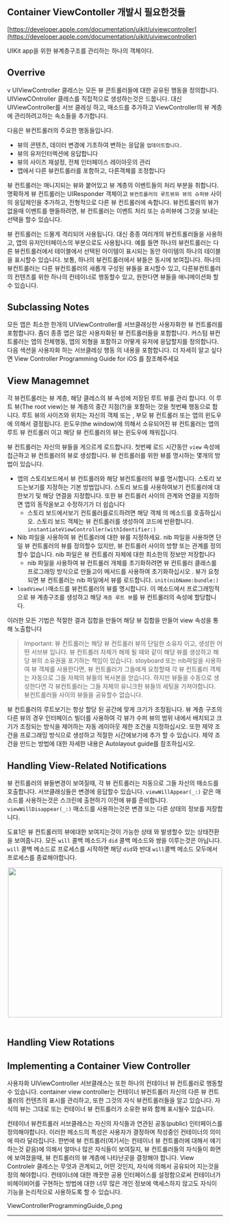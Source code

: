 ## Container ViewContoller 개발시 필요한것들 

[https://developer.apple.com/documentation/uikit/uiviewcontroller](https://developer.apple.com/documentation/uikit/uiviewcontroller)<br>

UIKit app을 위한 뷰계층구조를 관리하는 하나의 객체이다.

## Overrive 
v
UIViewController 클레스는 모든 뷰 콘트롤러들에 대한 공유된 행동을 정의합니다. UIViewCOntroller 클레스를 직접적으로 생성하는것은 드뭅니다. 대신 UIViewController를 서브 클레싱 하고, 매소드를 추가하고 ViewController의 뷰 계층에 관리하려고하는 속소들을 추가합니다. 

다음은 뷰컨트롤러의 주요한 행동들입니다. 

- 뷰의 콘텐츠, 데이터 변경에 기초하여 변하는 응답을 `업데이트합니다.`
- 뷰의 유저인터렉션에 응답합니다
- 뷰의 사이즈 재설정, 전체 인터페이스 레이아웃의 관리
- 앱에서 다른 뷰컨트롤러를 포함하고, 다른객체를 조정합니다

뷰 컨트롤러는 매니지되는 뷰와 붙어있고 뷰 계층의 이벤트들의 처리 부분을 취합니다. 명확하게 뷰 컨트롤러는 UIResponder 객체이고 `뷰컨트롤러의 루트뷰와 뷰의 슈퍼뷰` 사이의 응답체인을 추가하고, 전형적으로 다른 뷰 컨트롤러에 속합니다. 뷰컨트롤러의 뷰가 없을때 이벤트를 핸들하려면, 뷰 컨트롤러는 이벤트 처리 또는 슈퍼뷰에 그것을 보내는 선택을 할수 있습니다. 

뷰 컨트롤러는 드물게 격리되어 사용됩니다. 대신 종종 여러개의 뷰컨트롤러들을 사용하고, 앱의 유저인터페이스의 부분으로도 사용됩니다. 예를 들면 하나의 뷰컨트롤러는 다른 뷰컨트롤러에서 테이블에서 선택된 아이템이 표시되는 동안 아이템의 하나의 테이블을 표시할수 있습니다. 보통, 하나의 뷰컨트롤러에서 뷰들은 동시에 보여집니다. 하나의 뷰컨트롤러는 다른 뷰컨트롤러의 새롭개 구성된 뷰들을 표시할수 있고, 다른뷰컨트롤러의 컨텐츠를 위한 하나의 컨테이너로 행동할수 있고, 원한다면 뷰들을 애니메이션화 할수 있습니다.

## Subclassing Notes 

모든 앱은 최소한 한개의 UIViewController를 서브클래싱한 사용자화한 뷰 컨트롤러를 포함합니다. 좀더 종종 앱은 많은 사용자화된 뷰 컨트롤러들을 포함합니다. 커스텀 뷰컨트롤러는 앱의 전체행동, 앱의 외형을 포함하고 어떻게 유저에 응답할지를 정의합니다. 다음 색션을 사용자화 하는 서브클레싱 행동 의 내용을 포함합니다. 더 자세히 알고 싶다면 View Controller Programming Guide for iOS 를 참조해주세요

## View Managemnet 

각 뷰컨트롤러는 뷰 계층, 해당 클레스의 뷰 속성에 저장된 루트 뷰를 관리 합니다. 이 루트 뷰(The root view)는 뷰 계층의 중간 지점(?)을 포함하는 것을 첫번째 행동으로 합니다. 루트 뷰의 사이즈와 위치는 자신의 객체 또는 , 부모 뷰 컨트롤러 또는 앱의 윈도우에 의해서 결정됩니다. 윈도우(the window)에 의해서 소유되어진 뷰 컨트롤러는 앱의 루트 뷰 컨트롤러 이고 해당 뷰 컨트롤러의 뷰는 윈도우에 채워집니다. 

뷰 컨트롤러는 자신의 뷰들을 게으르게 로드합니다. 첫번째 로드 시간동안 `view` 속성에 접근하고 뷰 컨트롤러의 뷰로 생성합니다. 뷰 컨트롤러를 위한 뷰를 명시하는 몇개의 방법이 있습니다. 

- 앱의 스토리보드에서 뷰 컨트롤러와 해당 뷰컨트롤러의 뷰를 명시합니다. 스토리 보드는보기를 지정하는 기본 방법입니다. 스토리 보드를 사용하여보기 컨트롤러에 대한보기 및 해당 연결을 지정합니다. 또한 뷰 컨트롤러 사이의 관계와 연결을 지정하면 앱의 동작을보고 수정하기가 더 쉽습니다
	- 스토리 보드에서보기 컨트롤러를로드하려면 해당 객체 의 메소드를 호출하십시오. 스토리 보드 객체는 뷰 컨트롤러를 생성하여 코드에 반환합니다. `instantiateViewController(withIdentifier:) `
- Nib 파일을 사용하여 뷰 컨트롤러에 대한 뷰를 지정하세요. nib 파일을 사용하면 단일 뷰 컨트롤러의 뷰를 정의할수 있지만, 뷰 컨트롤러 사이의 방향 또는 관계를 정의할수 없습니다. nib 파일은 뷰 컨트롤러 자체에 대한 최소한의 정보만 저장합니다 
	- nib 파일을 사용하여 뷰 컨트롤러 개체를 초기화하려면 뷰 컨트롤러 클래스를 프로그래밍 방식으로 만들고이 메서드를 사용하여 초기화하십시오 . 뷰가 요청되면 뷰 컨트롤러는 nib 파일에서 뷰를 로드합니다. `init(nibName:bundle:)`
- `loadView()`매소드를 뷰컨트롤러의 뷰를 명시합니다. 이 메소드에서 프로그래밍적으로 뷰 계층구조를 생성하고 해당 `계층 루트 뷰`를 뷰 컨트롤러의 속성에 할당합니다. 

이러한 모든 기법은 적절한 결과 집합을 만들어 해당 뷰 집합을 만들어 view 속성을 통해 노출합니다

> Important: 뷰 컨트롤러는 해당 뷰 컨트롤러 뷰의 단일한 소유자 이고, 생성한 어떤 서브뷰 입니다. 뷰 컨트롤러 자체가 해제 될 때와 같이 해당 뷰를 생성하고 해당 뷰의 소유권을 포기하는 책임이 있습니다. stoyboard 또는 nib파일을 사용하여 뷰 객체를 사용한다면, 뷰 컨트롤러가 그들에게 요청할때 각 뷰 컨트롤러 객체는 자동으로 그들 자체의 뷰들의 복사본을 얻습니다. 하지만 뷰들을 수동으로 생성한다면 각 뷰컨트롤러는 그들 자체의 유니크한 뷰들의 세팅을 가져야합니다. 뷰컨트롤러들 사이의 뷰들을 공유할수 없습니다. 

뷰 컨트롤러의 루트보기는 항상 할당 된 공간에 맞게 크기가 조정됩니다. 뷰 계층 구조의 다른 뷰의 경우 인터페이스 빌더를 사용하여 각 뷰가 수퍼 뷰의 범위 내에서 배치되고 크기가 조정되는 방식을 제어하는 ​​자동 레이아웃 제한 조건을 지정하십시오. 또한 제약 조건을 프로그래밍 방식으로 생성하고 적절한 시간에보기에 추가 할 수 있습니다. 제약 조건을 만드는 방법에 대한 자세한 내용은 Autolayout guide를 참조하십시오.

## Handling View-Related Notifications

뷰 컨트롤러의 뷰들변경이 보여질때, 각 뷰 컨트롤러는 자동으로 그들 자신의 매소드를 호출합니다. 서브클래싱들은 변경에 응답할수 있습니다. `viewWillAppear(_:)` 같은 매소드를 사용하는것은 스크린에 출현하기 이전에 뷰를 준비합니다. `viewWillDisappear(_:)` 매소드를 사용하는것은 변경 또는 다른 상태의 정보를 저장합니다. 

도표1은 뷰 컨트롤러의 뷰에대한 보여지는것이 가능한 상태 와 발생할수 있는 상태전환을 보여줍니다. 모든 `will` 콜백 메소드가 `did` 콜백 메소드와 쌍을 이루는것은 아닙니다. `will` 콜백 메소드로 프로세스를 시작하면 해당 `did`와 반대 `will`콜백 메소드 모두에서 프로세스를 종료해야합니다.

<center><img src="/img/posts/UIViewController.png" width="500" height="350"></center> <br>

## Handling View Rotations 

## Implementing a Container View Controller 

사용자화 UIViewController 서브클래스는 또한 하나의 컨테이너 뷰 컨트롤러로 행동할수 있습니다. container view controller는 컨테이너 뷰컨트롤러 자신의 다른 뷰 컨트롤러의 컨텐츠의 표시를 관리하고, 또한 그것의 자식 뷰컨트롤러들을 알고 있습니다. 자식의 뷰는 그대로 또는 컨테이너 뷰 컨트롤러가 소유한 뷰와 함께 표시될수 있습니다. 

컨테이너 뷰컨트롤러 서브클레스는 자신의 자식들과 연관된 공동(public) 인터페이스를 정의해야합니다. 이러한 메소드의 특성은 사용자가 결정하며 작성중인 컨테이너의 의미에 따라 달라집니다. 한번에 뷰 컨트롤러(여기서는 컨테이너 뷰 컨트롤러에 대해서 얘기하는것 같음)에 의해서 얼마나 많은 자식들이 보여질지, 뷰 컨트롤러들의 자식들이 화면에 보여졌을때, 뷰 컨트롤러의 뷰 계층에 나타난곳을 결정해야 합니다. View Controlelr 클레스는 무엇과 관계되고, 어떤 것인지, 자식에 의해서 공유되어 지는것을 정의 해야합니다. 컨테이너에 대한 깨끗한 공용 인터페이스를 설정함으로써 컨테이너가 비헤이비어를 구현하는 방법에 대한 너무 많은 개인 정보에 액세스하지 않고도 자식이 기능을 논리적으로 사용하도록 할 수 있습니다.

ViewControllerProgrammingGuide_0.png


---
